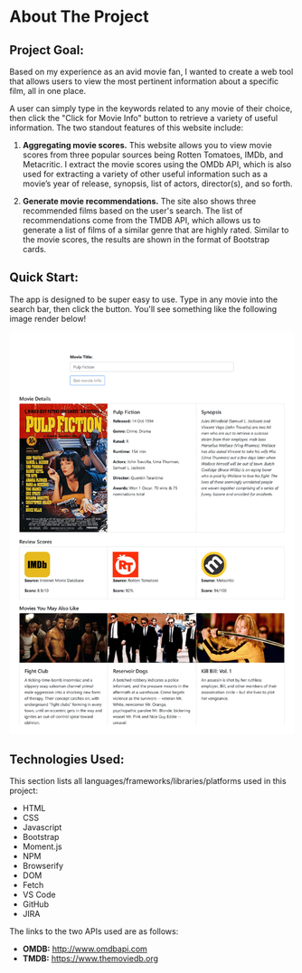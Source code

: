 # About The Project

## Project Goal:

Based on my experience as an avid movie fan, I wanted to create a web tool that allows users to view the most pertinent information about a specific film, all in one place. 

A user can simply type in the keywords related to any movie of their choice, then click the "Click for Movie Info" button to retrieve a variety of useful information. The two standout features of this website include:

1)  **Aggregating movie scores.** This website allows you to view movie scores from three popular sources being Rotten Tomatoes, IMDb, and Metacritic. I extract the movie scores using the OMDb API, which is also used for extracting a variety of other useful information such as a movie’s year of release, synopsis, list of actors, director(s), and so forth.

2) **Generate movie recommendations.** The site also shows three recommended films based on the user's search. The list of recommendations come from the TMDB API, which allows us to generate a list of films of a similar genre that are highly rated. Similar to the movie scores, the results are shown in the format of Bootstrap cards.

## Quick Start:

The app is designed to be super easy to use. Type in any movie into the search bar, then click the button. You'll see something like the following image render below!

![image](Screenshot.png)

## Technologies Used:

This section lists all languages/frameworks/libraries/platforms used in this project:

* HTML
* CSS
* Javascript
* Bootstrap
* Moment.js
* NPM
* Browserify
* DOM
* Fetch 
* VS Code
* GitHub
* JIRA

The links to the two APIs used are as follows:

* **OMDB:** http://www.omdbapi.com
* **TMDB:** https://www.themoviedb.org
